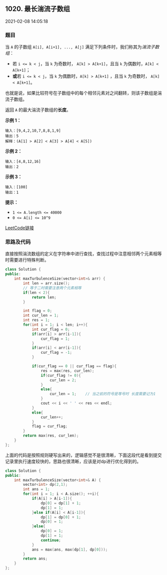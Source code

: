 ## 1020. 最长湍流子数组

2021-02-08 14:05:18

### 题目

当 ``A`` 的子数组 ``A[i], A[i+1], ..., A[j]`` 满足下列条件时，我们称其为<em>湍流子数组</em>：


- 若 ``i <= k < j``，当 ``k`` 为奇数时， ``A[k] > A[k+1]``，且当 ``k`` 为偶数时，``A[k] < A[k+1]``；
- **或**若 ``i <= k < j``，当 ``k`` 为偶数时，``A[k] > A[k+1]`` ，且当 ``k`` 为奇数时， ``A[k] < A[k+1]``。


也就是说，如果比较符号在子数组中的每个相邻元素对之间翻转，则该子数组是湍流子数组。

返回 ``A`` 的最大湍流子数组的**长度**。

 

**示例 1：**

```
输入：[9,4,2,10,7,8,8,1,9]
输出：5
解释：(A[1] > A[2] < A[3] > A[4] < A[5])
```

**示例 2：**

```
输入：[4,8,12,16]
输出：2
```

**示例 3：**

```
输入：[100]
输出：1
```

 

**提示：**


- ``1 <= A.length <= 40000``
- ``0 <= A[i] <= 10^9``



[LeetCode链接](https://leetcode-cn.com/problems/longest-turbulent-subarray/)

### 思路及代码

直接按照湍流数组的定义在字符串中进行查找，查找过程中注意相邻两个元素相等时需要进行特殊判断。

```cpp
class Solution {
public:
    int maxTurbulenceSize(vector<int>& arr) {
        int len = arr.size();
        // 等于二时需要注意两个元素相等
        if(len < 2){
            return len;
        }

        int flag = 0;
        int cur_len = 1;
        int res = 1;
        for(int i = 1; i < len; i++){
            int cur_flag = 0;
            if(arr[i] > arr[i-1]){
                cur_flag = 1;
            }
            if(arr[i] < arr[i-1]){
                cur_flag = -1;
            }

            if(cur_flag == 0 || cur_flag == flag){
                res = max(res, cur_len);
                if(cur_flag != 0){
                    cur_len = 2;
                }
                else{
                    cur_len = 1;    // 当之前的符号是等号时 长度需要记为1
                }
                cout << i << ' ' << res << endl;
            }
            else{
                cur_len++;
            }
            flag = cur_flag;
        }
        return max(res, cur_len);
    }
};
```

上面的代码是按照规则硬写出来的，逻辑感觉不是很清晰，下面这段代是看到提交记录里执行速度较快的，思路也很清晰，应该是对dp进行优化得到的。

```cpp
class Solution {
public:
    int maxTurbulenceSize(vector<int>& A) {
        vector<int> dp(2,1);
        int ans = 1;
        for(int i = 1; i < A.size(); ++i){
            if(A[i] > A[i-1]){
                dp[0] = dp[1] + 1;
                dp[1] = 1;
            }else if(A[i] < A[i-1]){
                dp[1] = dp[0] + 1;
                dp[0] = 1;
            }else{
                dp[0] = 1;
                dp[1] = 1;
                continue;
            }
            ans = max(ans, max(dp[1], dp[0]));
        }
        return ans;
    }
};
```